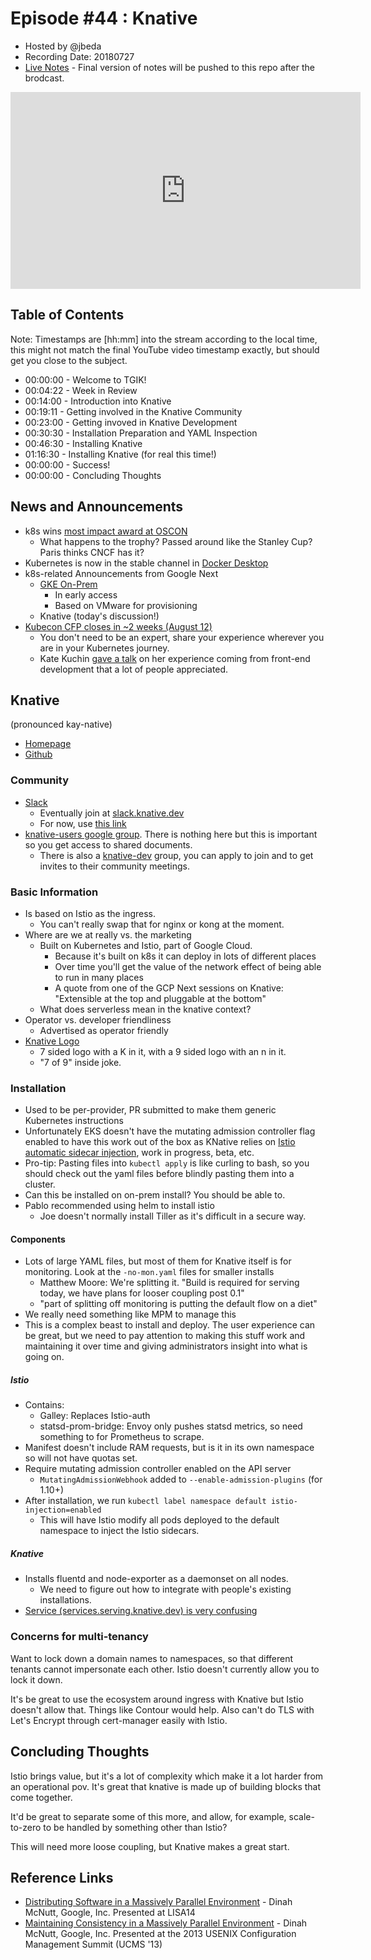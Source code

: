 # Episode #44 : Knative

- Hosted by @jbeda 
- Recording Date: 20180727
- [Live Notes](https://hackmd.io/bzjUvaJRTjGUnLsB0oCo5w#) - Final version of notes will be pushed to this repo after the brodcast.

<iframe width="560" height="315" src="https://www.youtube.com/embed/n_zqedVM0oM?rel=0" frameborder="0" allow="autoplay; encrypted-media" allowfullscreen></iframe>

## Table of Contents

Note: Timestamps are [hh:mm] into the stream according to the local time, this might not match the final YouTube video timestamp exactly, but should get you close to the subject.

- 00:00:00 - Welcome to TGIK!
- 00:04:22 - Week in Review
- 00:14:00 - Introduction into Knative 
- 00:19:11 - Getting involved in the Knative Community
- 00:23:00 - Getting invoved in Knative Development 
- 00:30:30 - Installation Preparation and YAML Inspection
- 00:46:30 - Installing Knative
- 01:16:30 - Installing Knative (for real this time!)
- 00:00:00 - Success!
- 00:00:00 - Concluding Thoughts

## News and Announcements

- k8s wins [most impact award at OSCON](https://kubernetes.io/blog/2018/07/19/kubernetes-wins-2018-oscon-most-impact-award/)
    - What happens to the trophy? Passed around like the Stanley Cup? Paris thinks CNCF has it? 
- Kubernetes is now in the stable channel in [Docker Desktop](https://blog.docker.com/2018/07/kubernetes-is-now-available-in-docker-desktop-stable-channel/)
- k8s-related Announcements from Google Next
    - [GKE On-Prem](https://cloud.google.com/gke-on-prem/)
        - In early access
        - Based on VMware for provisioning
    - Knative (today's discussion!)
- [Kubecon CFP closes in ~2 weeks (August 12)](https://events.linuxfoundation.org/events/kubecon-cloudnativecon-north-america-2018/program/call-for-proposals-cfp/)
    - You don't need to be an expert, share your experience wherever you are in your Kubernetes journey. 
    - Kate Kuchin [gave a talk](https://www.youtube.com/watch?v=X2icFkQMg60) on her experience coming from front-end development that a lot of people appreciated.

## Knative
(pronounced kay-native)
- [Homepage](https://cloud.google.com/knative/)
- [Github](https://github.com/knative/)

### Community

- [Slack](https://knative.slack.com/)
    - Eventually join at [slack.knative.dev](https://slack.knative.dev)
    - For now, use [this link](https://knative.slack.com/join/shared_invite/enQtNDA1ODA1MTc2NjE1LWYxYjhhNDVjOWY1ZTMzMzMwZjE4YTA5YWUxODBmYWQzZTNlMjc0YzlhNmZhYmNhMTk4MzExOTU5MjU5MDcxNzA)
- [knative-users google group](https://groups.google.com/forum/#!forum/knative-users). There is nothing here but this is important so you get access to shared documents.
    - There is also a [knative-dev](https://groups.google.com/forum/#!forum/knative-dev) group, you can apply to join and to get invites to their community meetings. 

### Basic Information

- Is based on Istio as the ingress.
    - You can't really swap that for nginx or kong at the moment.
- Where are we at really vs. the marketing
    - Built on Kubernetes and Istio, part of Google Cloud.
        - Because it's built on k8s it can deploy in lots of different places
        - Over time you'll get the value of the network effect of being able to run in many places
        - A quote from one of the GCP Next sessions on Knative: "Extensible at the top and pluggable at the bottom"
    - What does serverless mean in the knative context?
- Operator vs. developer friendliness
    - Advertised as operator friendly
- [Knative Logo](https://avatars2.githubusercontent.com/u/35583233?s=200&v=4)
    - 7 sided logo with a K in it, with a 9 sided logo with an n in it.
    - "7 of 9" inside joke. 

### Installation

- Used to be per-provider, PR submitted to make them generic Kubernetes instructions
- Unfortunately EKS doesn't have the mutating admission controller flag enabled to have this work out of the box as KNative relies on [Istio automatic sidecar injection](https://istio.io/docs/setup/kubernetes/sidecar-injection/), work in progress, beta, etc.
- Pro-tip: Pasting files into `kubectl apply` is like curling to bash, so you should check out the yaml files before blindly pasting them into a cluster. 
- Can this be installed on on-prem install? You should be able to.
- Pablo recommended using helm to install istio
    - Joe doesn't normally install Tiller as it's difficult in a secure way.

#### Components

- Lots of large YAML files, but most of them for Knative itself is for monitoring. Look at the `-no-mon.yaml` files for smaller installs
    - Matthew Moore: We're splitting it. "Build is required for
      serving today, we have plans for looser coupling post 0.1"
    -  "part of splitting off monitoring is putting the default flow on a diet"
- We really need something like MPM to manage this
- This is a complex beast to install and deploy. 
  The user experience can be great, but we need to pay attention
  to making this stuff work and maintaining it over time and
  giving administrators insight into what is going on.

##### Istio
- Contains:
    - Galley: Replaces Istio-auth
    - statsd-prom-bridge: Envoy only pushes statsd metrics, so
      need something to for Prometheus to scrape.
- Manifest doesn't include RAM requests, but is it in its own 
  namespace so will not have quotas set.
- Require mutating admission controller enabled on the API server
    - `MutatingAdmissionWebhook` added to `--enable-admission-plugins` (for 1.10+)
- After installation, we run `kubectl label namespace default istio-injection=enabled`
    - This will have Istio modify all pods deployed to the
      default namespace to inject the Istio sidecars.

##### Knative
- Installs fluentd and node-exporter as a daemonset on all nodes.
    - We need to figure out how to integrate with people's 
      existing installations.
- [Service (services.serving.knative.dev) is very confusing](https://github.com/knative/serving/issues/1397)

### Concerns for multi-tenancy
Want to lock down a domain names to namespaces, so that
different tenants cannot impersonate each other. Istio
doesn't currently allow you to lock it down.

It's be great to use the ecosystem around ingress with Knative but Istio doesn't allow that. 
Things like Contour would help. 
Also can't do TLS with Let's Encrypt through cert-manager easily with Istio.

## Concluding Thoughts

Istio brings value, but it's a lot of complexity which make it
a lot harder from an operational pov. It's great that knative
is made up of building blocks that come together.

It'd be great to separate some of this more, and allow, 
for example, scale-to-zero to be handled by something other
than Istio?

This will need more loose coupling, but Knative makes a great
start.

## Reference Links 

- [Distributing Software in a Massively Parallel Environment](https://www.youtube.com/watch?v=hJAIL-Syzxw) - Dinah McNutt, Google, Inc. Presented at LISA14
- [Maintaining Consistency in a Massively Parallel Environment](https://www.youtube.com/watch?v=_uJlTllziPI) - Dinah McNutt, Google, Inc. Presented at the 2013 USENIX Configuration Management Summit (UCMS '13)

